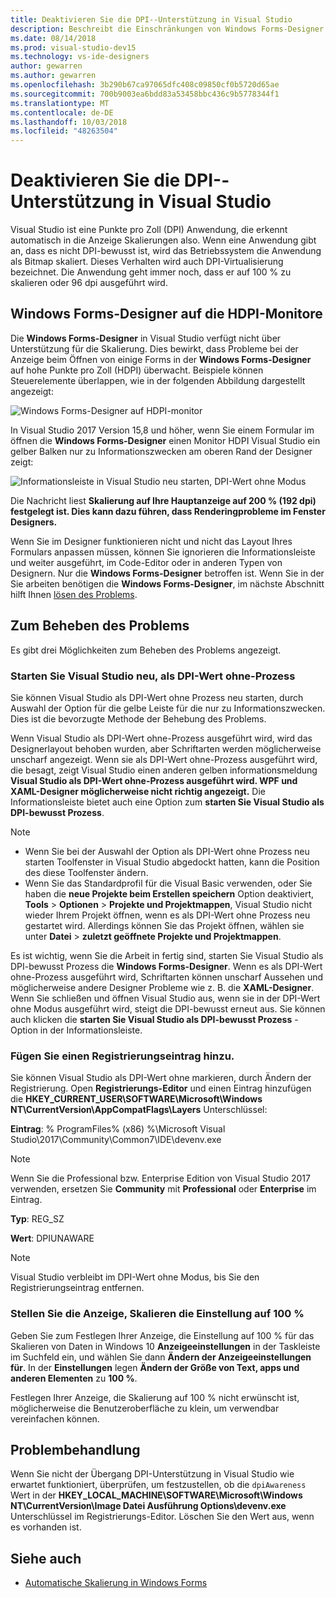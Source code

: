 ```yaml
---
title: Deaktivieren Sie die DPI--Unterstützung in Visual Studio
description: Beschreibt die Einschränkungen von Windows Forms-Designer auf HDPI-Bildschirmen und wie Sie Visual Studio als DPI-Wert ohne-Prozess ausgeführt.
ms.date: 08/14/2018
ms.prod: visual-studio-dev15
ms.technology: vs-ide-designers
author: gewarren
ms.author: gewarren
ms.openlocfilehash: 3b290b67ca97065dfc408c09850cf0b5720d65ae
ms.sourcegitcommit: 700b9003ea6bdd83a53458bbc436c9b5778344f1
ms.translationtype: MT
ms.contentlocale: de-DE
ms.lasthandoff: 10/03/2018
ms.locfileid: "48263504"
---
```

# <a name="disable-dpi-awareness-in-visual-studio"></a>Deaktivieren Sie die DPI--Unterstützung in Visual Studio

Visual Studio ist eine Punkte pro Zoll (DPI) Anwendung, die erkennt automatisch in die Anzeige Skalierungen also. Wenn eine Anwendung gibt an, dass es nicht DPI-bewusst ist, wird das Betriebssystem die Anwendung als Bitmap skaliert. Dieses Verhalten wird auch DPI-Virtualisierung bezeichnet. Die Anwendung geht immer noch, dass er auf 100 % zu skalieren oder 96 dpi ausgeführt wird.

## <a name="windows-forms-designer-on-hdpi-monitors"></a>Windows Forms-Designer auf die HDPI-Monitore

Die **Windows Forms-Designer** in Visual Studio verfügt nicht über Unterstützung für die Skalierung. Dies bewirkt, dass Probleme bei der Anzeige beim Öffnen von einige Forms in der **Windows Forms-Designer** auf hohe Punkte pro Zoll (HDPI) überwacht. Beispiele können Steuerelemente überlappen, wie in der folgenden Abbildung dargestellt angezeigt:

![Windows Forms-Designer auf HDPI-monitor](media/disable-dpi-awareness-visual-studio/win-forms-designer-hdpi.png)

In Visual Studio 2017 Version 15,8 und höher, wenn Sie einem Formular im öffnen die **Windows Forms-Designer** einen Monitor HDPI Visual Studio ein gelber Balken nur zu Informationszwecken am oberen Rand der Designer zeigt:

![Informationsleiste in Visual Studio neu starten, DPI-Wert ohne Modus](media/disable-dpi-awareness-visual-studio/scaling-gold-bar.png)

Die Nachricht liest **Skalierung auf Ihre Hauptanzeige auf 200 % (192 dpi) festgelegt ist. Dies kann dazu führen, dass Renderingprobleme im Fenster Designers.**

Wenn Sie im Designer funktionieren nicht und nicht das Layout Ihres Formulars anpassen müssen, können Sie ignorieren die Informationsleiste und weiter ausgeführt, im Code-Editor oder in anderen Typen von Designern. Nur die **Windows Forms-Designer** betroffen ist. Wenn Sie in der Sie arbeiten benötigen die **Windows Forms-Designer**, im nächste Abschnitt hilft Ihnen [lösen des Problems](#to-resolve-the-problem).

## <a name="to-resolve-the-problem"></a>Zum Beheben des Problems

Es gibt drei Möglichkeiten zum Beheben des Problems angezeigt.

### <a name="restart-visual-studio-as-a-dpi-unaware-process"></a>Starten Sie Visual Studio neu, als DPI-Wert ohne-Prozess

Sie können Visual Studio als DPI-Wert ohne Prozess neu starten, durch Auswahl der Option für die gelbe Leiste für die nur zu Informationszwecken. Dies ist die bevorzugte Methode der Behebung des Problems.

Wenn Visual Studio als DPI-Wert ohne-Prozess ausgeführt wird, wird das Designerlayout behoben wurden, aber Schriftarten werden möglicherweise unscharf angezeigt. Wenn sie als DPI-Wert ohne-Prozess ausgeführt wird, die besagt, zeigt Visual Studio einen anderen gelben informationsmeldung **Visual Studio als DPI-Wert ohne-Prozess ausgeführt wird. WPF und XAML-Designer möglicherweise nicht richtig angezeigt.** Die Informationsleiste bietet auch eine Option zum **starten Sie Visual Studio als DPI-bewusst Prozess**.

> [!NOTE]
> - Wenn Sie bei der Auswahl der Option als DPI-Wert ohne Prozess neu starten Toolfenster in Visual Studio abgedockt hatten, kann die Position des diese Toolfenster ändern.
> - Wenn Sie das Standardprofil für die Visual Basic verwenden, oder Sie haben die **neue Projekte beim Erstellen speichern** Option deaktiviert, **Tools** > **Optionen**  >  **Projekte und Projektmappen**, Visual Studio nicht wieder Ihrem Projekt öffnen, wenn es als DPI-Wert ohne Prozess neu gestartet wird. Allerdings können Sie das Projekt öffnen, wählen sie unter **Datei** > **zuletzt geöffnete Projekte und Projektmappen**.

Es ist wichtig, wenn Sie die Arbeit in fertig sind, starten Sie Visual Studio als DPI-bewusst Prozess die **Windows Forms-Designer**. Wenn es als DPI-Wert ohne-Prozess ausgeführt wird, Schriftarten können unscharf Aussehen und möglicherweise andere Designer Probleme wie z. B. die **XAML-Designer**. Wenn Sie schließen und öffnen Visual Studio aus, wenn sie in der DPI-Wert ohne Modus ausgeführt wird, steigt die DPI-bewusst erneut aus. Sie können auch klicken die **starten Sie Visual Studio als DPI-bewusst Prozess** -Option in der Informationsleiste.

### <a name="add-a-registry-entry"></a>Fügen Sie einen Registrierungseintrag hinzu.

Sie können Visual Studio als DPI-Wert ohne markieren, durch Ändern der Registrierung. Open **Registrierungs-Editor** und einen Eintrag hinzufügen die **HKEY_CURRENT_USER\SOFTWARE\Microsoft\Windows NT\CurrentVersion\AppCompatFlags\Layers** Unterschlüssel:

**Eintrag**: % ProgramFiles% (x86) %\Microsoft Visual Studio\2017\Community\Common7\IDE\devenv.exe

   > [!NOTE]
   > Wenn Sie die Professional bzw. Enterprise Edition von Visual Studio 2017 verwenden, ersetzen Sie **Community** mit **Professional** oder **Enterprise** im Eintrag.

**Typ**: REG_SZ

**Wert**: DPIUNAWARE

> [!NOTE]
> Visual Studio verbleibt im DPI-Wert ohne Modus, bis Sie den Registrierungseintrag entfernen.

### <a name="set-your-display-scaling-setting-to-100"></a>Stellen Sie die Anzeige, Skalieren die Einstellung auf 100 %

Geben Sie zum Festlegen Ihrer Anzeige, die Einstellung auf 100 % für das Skalieren von Daten in Windows 10 **Anzeigeeinstellungen** in der Taskleiste im Suchfeld ein, und wählen Sie dann **Ändern der Anzeigeeinstellungen für**. In der **Einstellungen** legen **Ändern der Größe von Text, apps und anderen Elementen** zu **100 %**.

Festlegen Ihrer Anzeige, die Skalierung auf 100 % nicht erwünscht ist, möglicherweise die Benutzeroberfläche zu klein, um verwendbar vereinfachen können.

## <a name="troubleshoot"></a>Problembehandlung

Wenn Sie nicht der Übergang DPI-Unterstützung in Visual Studio wie erwartet funktioniert, überprüfen, um festzustellen, ob die `dpiAwareness` Wert in der **HKEY_LOCAL_MACHINE\SOFTWARE\Microsoft\Windows NT\CurrentVersion\Image Datei Ausführung Options\devenv.exe**  Unterschlüssel im Registrierungs-Editor. Löschen Sie den Wert aus, wenn es vorhanden ist.

## <a name="see-also"></a>Siehe auch

- [Automatische Skalierung in Windows Forms](automatic-scaling-in-windows-forms.md)
